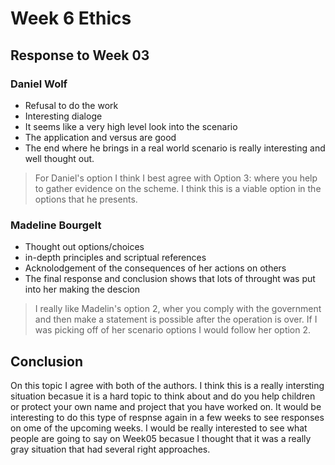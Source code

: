 # Week 6 Ethics

## Response to Week 03

### Daniel Wolf
- Refusal to do the work
- Interesting dialoge
- It seems like a very high level look into the scenario
- The application and versus are good
- The end where he brings in a real world scenario is really interesting and well thought out. 
> For Daniel's option I think I best agree with Option 3: where you help to gather evidence on the scheme. I think this is a viable option in the options that he presents.

### Madeline Bourgelt
- Thought out options/choices
- in-depth principles and scriptual references
- Acknolodgement of the consequences of her actions on others
- The final response and conclusion shows that lots of throught was put into her making the descion
> I really like Madelin's option 2, wher you comply with the government and then make a statement is possible after the operation is over. If I was picking off of her scenario options I would follow her option 2. 

## Conclusion
On this topic I agree with both of the authors. I think this is a really intersting situation becasue it is a hard topic to think about and do you help children or protect your own name and project that you have worked on. It would be interesting to do this type of respnse again in a few weeks to see responses on ome of the upcoming weeks. I would be really interested to see what people are going to say on Week05 becasue I thought that it was a really gray situation that had several right approaches.
